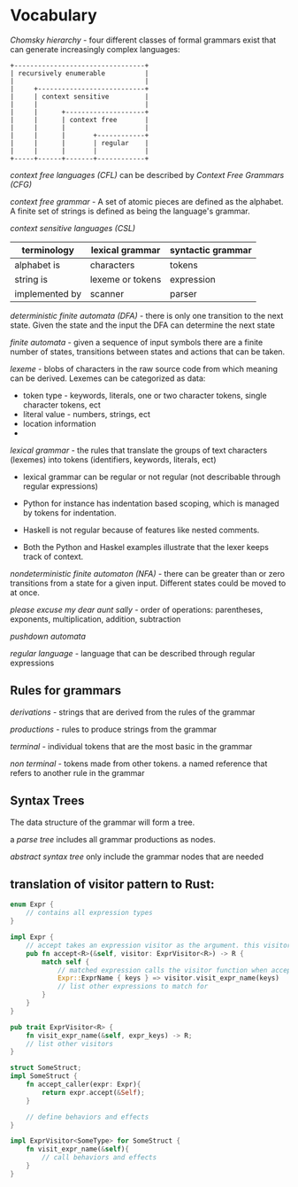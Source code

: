 # Vocabulary

_Chomsky hierarchy_ - four different classes of formal grammars exist that can generate increasingly complex languages:

```
+---------------------------------+
| recursively enumerable          |
|                                 |
|     +---------------------------+
|     | context sensitive         |
|     |                           |
|     |      +--------------------+
|     |      | context free       |
|     |      |                    |
|     |      |       +------------+
|     |      |       | regular    |
|     |      |       |            |
+-----+------+-------+------------+
```

_context free languages (CFL)_ can be described by _Context Free Grammars (CFG)_

_context free grammar_ - A set of atomic pieces are defined as the alphabet. A finite set of strings is defined as being the language's grammar.

_context sensitive languages (CSL)_

| terminology    | lexical grammar  | syntactic grammar |
| -------------- | ---------------- | ----------------- |
| alphabet is    | characters       | tokens            |
| string is      | lexeme or tokens | expression        |
| implemented by | scanner          | parser            |

_deterministic finite automata (DFA)_ - there is only one transition to the next state. Given the state and the input the DFA can determine the next state

_finite automata_ - given a sequence of input symbols there are a finite number of states, transitions between states and actions that can be taken.

_lexeme_ - blobs of characters in the raw source code from which meaning can be derived. Lexemes can be categorized as data:

- token type - keywords, literals, one or two character tokens, single character tokens, ect
- literal value - numbers, strings, ect
- location information
-

_lexical grammar_ - the rules that translate the groups of text characters (lexemes) into tokens (identifiers, keywords, literals, ect)

- lexical grammar can be regular or not regular (not describable through regular expressions)

- Python for instance has indentation based scoping, which is managed by tokens for indentation.

- Haskell is not regular because of features like nested comments.

- Both the Python and Haskel examples illustrate that the lexer keeps track of context.

_nondeterministic finite automaton (NFA)_ - there can be greater than or zero transitions from a state for a given input. Different states could be moved to at once.

_please excuse my dear aunt sally_ - order of operations: parentheses, exponents, multiplication, addition, subtraction

_pushdown automata_

_regular language_ - language that can be described through regular expressions

## Rules for grammars

_derivations_ - strings that are derived from the rules of the grammar

_productions_ - rules to produce strings from the grammar

_terminal_ - individual tokens that are the most basic in the grammar

_non terminal_ - tokens made from other tokens. a named reference that refers to another rule in the grammar

## Syntax Trees

The data structure of the grammar will form a tree.

a _parse tree_ includes all grammar productions as nodes.

_abstract syntax tree_ only include the grammar nodes that are needed

## translation of visitor pattern to Rust:

```Rust
enum Expr {
    // contains all expression types
}

impl Expr {
    // accept takes an expression visitor as the argument. this visitor will contain the side effects and behaviors intented to run when matching against the given expression
    pub fn accept<R>(&self, visitor: ExprVisitor<R>) -> R {
        match self {
            // matched expression calls the visitor function when accept is called
            Expr::ExprName { keys } => visitor.visit_expr_name(keys)
            // list other expressions to match for
        }
    }
}

pub trait ExprVisitor<R> {
    fn visit_expr_name(&self, expr_keys) -> R;
    // list other visitors
}

struct SomeStruct;
impl SomeStruct {
    fn accept_caller(expr: Expr){
        return expr.accept(&Self);
    }

    // define behaviors and effects
}

impl ExprVisitor<SomeType> for SomeStruct {
    fn visit_expr_name(&self){
        // call behaviors and effects
    }
}
```

```

```
